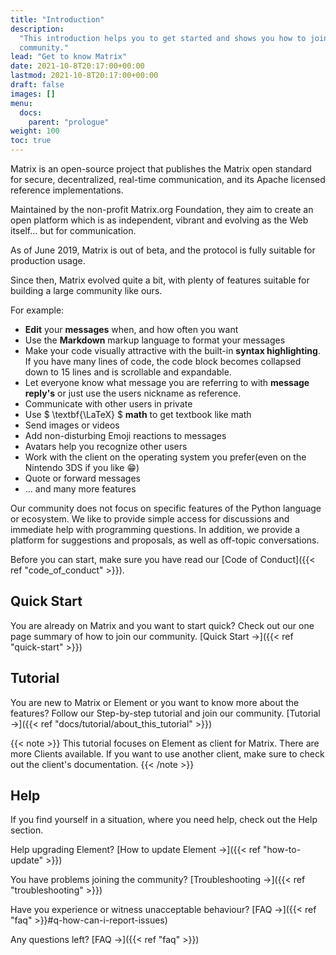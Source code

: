 ```yaml
---
title: "Introduction"
description:
  "This introduction helps you to get started and shows you how to join our
  community."
lead: "Get to know Matrix"
date: 2021-10-8T20:17:00+00:00
lastmod: 2021-10-8T20:17:00+00:00
draft: false
images: []
menu:
  docs:
    parent: "prologue"
weight: 100
toc: true
---
```


Matrix is an open-source project that publishes the Matrix open standard for
secure, decentralized, real-time communication, and its Apache licensed
reference implementations.

Maintained by the non-profit Matrix.org Foundation, they aim to create an open
platform which is as independent, vibrant and evolving as the Web itself... but
for communication.

As of June 2019, Matrix is out of beta, and the protocol is fully suitable for
production usage.

Since then, Matrix evolved quite a bit, with plenty of features suitable for
building a large community like ours.

For example:

- **Edit** your **messages** when, and how often you want
- Use the **Markdown** markup language to format your messages
- Make your code visually attractive with the built-in **syntax highlighting**.
  If you have many lines of code, the code block becomes collapsed down to 15
  lines and is scrollable and expandable.
- Let everyone know what message you are referring to with **message reply's**
  or just use the users nickname as reference.
- Communicate with other users in private
- Use $ \\textbf{\\LaTeX} $ **math** to get textbook like math
- Send images or videos
- Add non-disturbing Emoji reactions to messages
- Avatars help you recognize other users
- Work with the client on the operating system you prefer(even on the Nintendo
  3DS if you like 😁)
- Quote or forward messages
- ... and many more features

Our community does not focus on specific features of the Python language or
ecosystem. We like to provide simple access for discussions and immediate help
with programming questions. In addition, we provide a platform for suggestions
and proposals, as well as off-topic conversations.

Before you can start, make sure you have read our [Code of
Conduct]({{< ref "code_of_conduct" >}}).

## Quick Start

You are already on Matrix and you want to start quick? Check out our one page
summary of how to join our community. [Quick Start
→]({{< ref "quick-start" >}})

## Tutorial

You are new to Matrix or Element or you want to know more about the features?
Follow our Step-by-step tutorial and join our community. [Tutorial
→]({{< ref "docs/tutorial/about_this_tutorial" >}})

{{< note >}} This tutorial focuses on Element as client for Matrix. There are
more Clients available. If you want to use another client, make sure to check
out the client's documentation. {{< /note >}}

## Help

If you find yourself in a situation, where you need help, check out the Help
section.

Help upgrading Element? [How to update Element →]({{< ref "how-to-update" >}})

You have problems joining the community? [Troubleshooting
→]({{< ref "troubleshooting" >}})

Have you experience or witness unacceptable behaviour? [FAQ
→]({{< ref "faq" >}}#q-how-can-i-report-issues)

Any questions left? [FAQ →]({{< ref "faq" >}})
